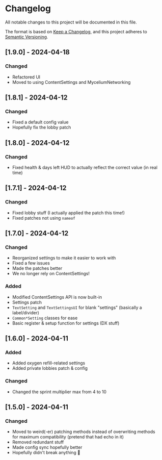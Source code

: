 # Changelog

All notable changes to this project will be documented in this file.

The format is based on [Keep a Changelog](https://keepachangelog.com/en/1.1.0/),
and this project adheres to [Semantic Versioning](https://semver.org/spec/v2.0.0.html).

## [1.9.0] - 2024-04-18

### Changed

- Refactored UI
- Moved to using ContentSettings and MyceliumNetworking

## [1.8.1] - 2024-04-12

### Changed

- Fixed a default config value
- Hopefully fix the lobby patch

## [1.8.0] - 2024-04-12

### Changed

- Fixed health & days left HUD to actually reflect the correct value (in real time)

## [1.7.1] - 2024-04-12

### Changed

- Fixed lobby stuff (I actually applied the patch this time!)
- Fixed patches not using `nameof`

## [1.7.0] - 2024-04-12

### Changed

- Reorganized settings to make it easier to work with
- Fixed a few issues
- Made the patches better
- We no longer rely on ContentSettings!

### Added

- Modified ContentSettings API is now built-in
- Settings patch
- `TextSetting` and `TextSettingsUI` for blank "settings" (basically a label/divider)
- `Common*Setting` classes for ease
- Basic register & setup function for settings (DX stuff)

## [1.6.0] - 2024-04-11

### Added

- Added oxygen refill-related settings
- Added private lobbies patch & config

### Changed

- Changed the sprint multiplier max from 4 to 10

## [1.5.0] - 2024-04-11

### Changed

- Moved to weird(-er) patching methods instead of overwriting methods for maximum compatibility (pretend that had echo in it)
- Removed redundant stuff
- Made config sync hopefully better
- Hopefully didn't break anything :pray:
